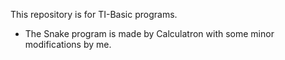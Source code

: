 This repository is for TI-Basic programs.
 - The Snake program is made by Calculatron with some minor modifications by me.
